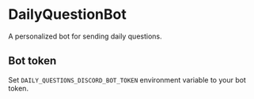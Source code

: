 # DailyQuestionBot
A personalized bot for sending daily questions.


## Bot token

Set `DAILY_QUESTIONS_DISCORD_BOT_TOKEN` environment variable to your bot token.